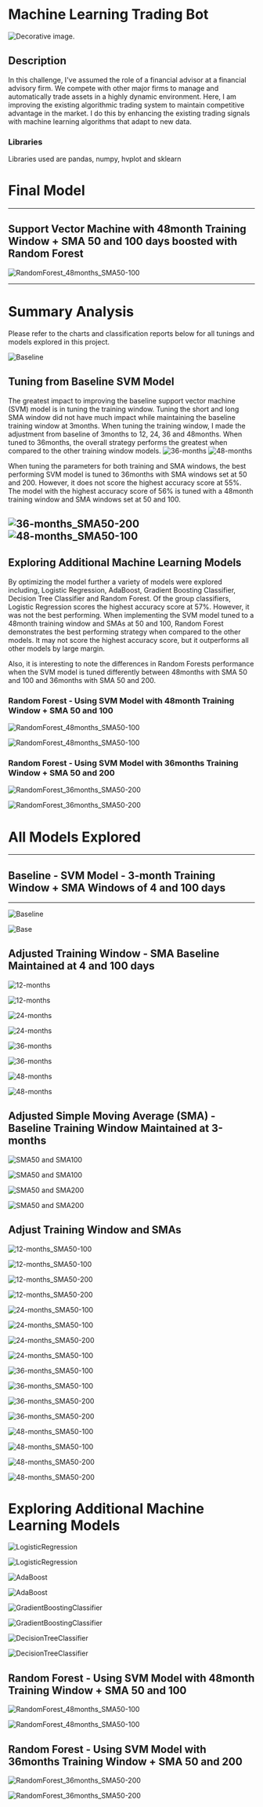 # Machine Learning Trading Bot

![Decorative image.](Images/15-challenge-image.png)

## Description

In this challenge, I've assumed the role of a financial advisor at a financial advisory firm. We compete with other major firms to manage and automatically trade assets in a highly dynamic environment. Here, I am improving the existing algorithmic trading system to maintain competitive advantage in the market. I do this by enhancing the existing trading signals with machine learning algorithms that adapt to new data.

### Libraries

Libraries used are pandas, numpy, hvplot and sklearn

# Final Model
---
## Support Vector Machine with 48month Training Window + SMA 50 and 100 days boosted with Random Forest
![RandomForest_48months_SMA50-100](Plots/RandomForest_48months_SMA50-100.png)

---
# Summary Analysis
Please refer to the charts and classification reports below for all tunings and models explored in this project.

![Baseline](Plots/Baseline.png)



## Tuning from Baseline SVM Model
The greatest impact to improving the baseline support vector machine (SVM) model is in tuning the training window. Tuning the short and long SMA window did not have much impact while maintaining the baseline training window at 3months. When tuning the training window, I made the adjustment from baseline of 3months to 12, 24, 36 and 48months. When tuned to 36months, the overall strategy performs the greatest when compared to the other training window models. 
![36-months](Plots/Tuned_36months.png)
![48-months](Plots/Tuned_48months.png)

When tuning the parameters for both training and SMA windows, the best performing SVM model is tuned to 36months with SMA windows set at 50 and 200. However, it does not score the highest accuracy score at 55%. The model with the highest accuracy score of 56% is tuned with a 48month training window and SMA windows set at 50 and 100.

![36-months_SMA50-200](Plots/36months_SMA50-200.png)
![48-months_SMA50-100](Plots/48months_SMA50-100.png)
---

## Exploring Additional Machine Learning Models
By optimizing the model further a variety of models were explored including, Logistic Regression, AdaBoost, Gradient Boosting Classifier, Decision Tree Classifier and Random Forest. Of the group classifiers, Logistic Regression scores the highest accuracy score at 57%. However, it was not the best performing. When implementing the SVM model tuned to a 48month training window and SMAs at 50 and 100, Random Forest demonstrates the best performing strategy when compared to the other models. It may not score the highest accuracy score, but it outperforms all other models by large margin.

Also, it is interesting to note the differences in Random Forests performance when the SVM model is tuned differently between 48months with SMA 50 and 100 and 36months with SMA 50 and 200.



### Random Forest - Using SVM Model with 48month Training Window + SMA 50 and 100
![RandomForest_48months_SMA50-100](Plots/RandomForest_48months_SMA50-100.png)

![RandomForest_48months_SMA50-100](Classification_reports/RandomForest_48months_SMA50-100.png)

### Random Forest - Using SVM Model with 36months Training Window + SMA 50 and 200
![RandomForest_36months_SMA50-200](Plots/RandomForest_36months_SMA50-200.png)

![RandomForest_36months_SMA50-200](Classification_reports/RandomForest_36months_SMA50-200.png)

# All Models Explored
---
## Baseline - SVM Model - 3-month Training Window + SMA Windows of 4 and 100 days
---
![Baseline](Plots/Baseline.png)

![Base](Classification_reports/Baseline.png)


## Adjusted Training Window - SMA Baseline Maintained at 4 and 100 days

![12-months](Plots/Tuned_12months.png)

![12-months](Classification_reports/Tuned_12months.png)

![24-months](Plots/Tuned_24months.png)

![24-months](Classification_reports/Tuned_24months.png)

![36-months](Plots/Tuned_36months.png)

![36-months](Classification_reports/Tuned_36months.png)

![48-months](Plots/Tuned_48months.png)

![48-months](Classification_reports/Tuned_24months.png)

## Adjusted Simple Moving Average (SMA) - Baseline Training Window Maintained at 3-months

![SMA50 and SMA100](Plots/SMA50-100.png)

![SMA50 and SMA100](Classification_reports/SMA50-100.png)

![SMA50 and SMA200](Plots/SMA50-200.png)

![SMA50 and SMA200](Classification_reports/SMA50-200.png)

## Adjust Training Window and SMAs

![12-months_SMA50-100](Plots/12months_SMA50-100.png)

![12-months_SMA50-100](Classification_reports/12months_SMA50-100.png)

![12-months_SMA50-200](Plots/12months_SMA50-200.png)

![12-months_SMA50-200](Classification_reports/12months_SMA50-200.png)

![24-months_SMA50-100](Plots/24months_SMA50-100.png)

![24-months_SMA50-100](Classification_reports/24months_SMA50-100.png)

![24-months_SMA50-200](Plots/24months_SMA50-200.png)

![24-months_SMA50-100](Classification_reports/24months_SMA50-200.png)

![36-months_SMA50-100](Plots/36months_SMA50-100.png)

![36-months_SMA50-100](Classification_reports/36months_SMA50-100.png)

![36-months_SMA50-200](Plots/36months_SMA50-200.png)

![36-months_SMA50-200](Classification_reports/36months_SMA50-200.png)

![48-months_SMA50-100](Plots/48months_SMA50-100.png)

![48-months_SMA50-100](Classification_reports/48months_SMA50-100.png)

![48-months_SMA50-200](Plots/48months_SMA50-200.png)

![48-months_SMA50-200](Classification_reports/48months_SMA50-200.png)

# Exploring Additional Machine Learning Models

![LogisticRegression](Plots/LogisticRegression.png)

![LogisticRegression](Classification_reports/LogisticRegression.png)

![AdaBoost](Plots/AdaBoost.png)

![AdaBoost](Classification_reports/AdaBoost.png)

![GradientBoostingClassifier](Plots/GradientBoostingClassifier.png)

![GradientBoostingClassifier](Classification_reports/GradientBoostingClassifier.png)

![DecisionTreeClassifier](Plots/DecisionTreeClassifier.png)

![DecisionTreeClassifier](Classification_reports/DecisionTreeClassifier.png)

## Random Forest - Using SVM Model with 48month Training Window + SMA 50 and 100

![RandomForest_48months_SMA50-100](Plots/RandomForest_48months_SMA50-100.png)

![RandomForest_48months_SMA50-100](Classification_reports/RandomForest_48months_SMA50-100.png)

## Random Forest - Using SVM Model with 36months Training Window + SMA 50 and 200

![RandomForest_36months_SMA50-200](Plots/RandomForest_36months_SMA50-200.png)

![RandomForest_36months_SMA50-200](Classification_reports/RandomForest_36months_SMA50-200.png)